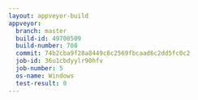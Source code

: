 ```yaml
---
layout: appveyor-build
appveyor:
  branch: master
  build-id: 49700509
  build-number: 708
  commit: 74b2cba9f28a8449c8c2569fbcaad6c2dd5fc0c2
  job-id: 36u1cbdyylr90hfv
  job-number: 5
  os-name: Windows
  test-result: 0
---
```

